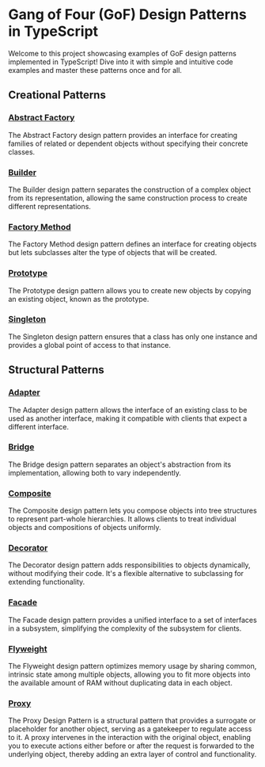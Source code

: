 # Gang of Four (GoF) Design Patterns in TypeScript

Welcome to this project showcasing examples of GoF design patterns implemented in TypeScript! Dive into it with simple and intuitive code examples and master these patterns once and for all.

## Creational Patterns

### [Abstract Factory](https://github.com/DiegoRomario/design-patterns-typescript/tree/main/src/app/creational-patterns/abstract-factory)

The Abstract Factory design pattern provides an interface for creating families of related or dependent objects without specifying their concrete classes.

### [Builder](https://github.com/DiegoRomario/design-patterns-typescript/tree/main/src/app/creational-patterns/builder)

The Builder design pattern separates the construction of a complex object from its representation, allowing the same construction process to create different representations.

### [Factory Method](https://github.com/DiegoRomario/design-patterns-typescript/tree/main/src/app/creational-patterns/factory-method)

The Factory Method design pattern defines an interface for creating objects but lets subclasses alter the type of objects that will be created.

### [Prototype](https://github.com/DiegoRomario/design-patterns-typescript/tree/main/src/app/creational-patterns/prototype)

The Prototype design pattern allows you to create new objects by copying an existing object, known as the prototype.

### [Singleton](https://github.com/DiegoRomario/design-patterns-typescript/tree/main/src/app/creational-patterns/singleton)

The Singleton design pattern ensures that a class has only one instance and provides a global point of access to that instance.

## Structural Patterns

### [Adapter](https://github.com/DiegoRomario/design-patterns-typescript/tree/main/src/app/structural-patterns/adapter)

The Adapter design pattern allows the interface of an existing class to be used as another interface, making it compatible with clients that expect a different interface.

### [Bridge](https://github.com/DiegoRomario/design-patterns-typescript/tree/main/src/app/structural-patterns/bridge)

The Bridge design pattern separates an object's abstraction from its implementation, allowing both to vary independently.

### [Composite](https://github.com/DiegoRomario/design-patterns-typescript/tree/main/src/app/structural-patterns/composite)

The Composite design pattern lets you compose objects into tree structures to represent part-whole hierarchies. It allows clients to treat individual objects and compositions of objects uniformly.

### [Decorator](https://github.com/DiegoRomario/design-patterns-typescript/tree/main/src/app/structural-patterns/decorator)

The Decorator design pattern adds responsibilities to objects dynamically, without modifying their code. It's a flexible alternative to subclassing for extending functionality.

### [Facade](https://github.com/DiegoRomario/design-patterns-typescript/tree/main/src/app/structural-patterns/facade)

The Facade design pattern provides a unified interface to a set of interfaces in a subsystem, simplifying the complexity of the subsystem for clients.

### [Flyweight](https://github.com/DiegoRomario/design-patterns-typescript/tree/main/src/app/structural-patterns/flyweight)

The Flyweight design pattern optimizes memory usage by sharing common, intrinsic state among multiple objects, allowing you to fit more objects into the available amount of RAM without duplicating data in each object.

### [Proxy](https://github.com/DiegoRomario/design-patterns-typescript/tree/main/src/app/structural-patterns/proxy)

The Proxy Design Pattern is a structural pattern that provides a surrogate or placeholder for another object, serving as a gatekeeper to regulate access to it. A proxy intervenes in the interaction with the original object, enabling you to execute actions either before or after the request is forwarded to the underlying object, thereby adding an extra layer of control and functionality.

